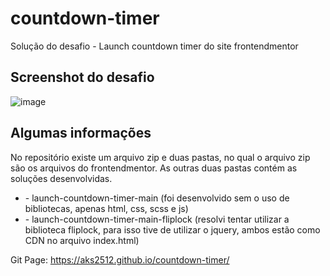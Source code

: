 # countdown-timer
Solução do desafio - Launch countdown timer do site frontendmentor

## Screenshot do desafio
![image](https://user-images.githubusercontent.com/58380777/216718801-8e996aeb-ecbc-4fd9-a444-e102b271cbeb.png)

## Algumas informações
No repositório existe um arquivo zip e duas pastas, no qual o arquivo zip são os arquivos do frontendmentor. 
As outras duas pastas contém as soluções desenvolvidas.

<ul>
  <li>- launch-countdown-timer-main (foi desenvolvido sem o uso de bibliotecas, apenas html, css, scss e js)</li>
  <li>- launch-countdown-timer-main-fliplock (resolvi tentar utilizar a biblioteca fliplock, para isso tive de utilizar o jquery, ambos estão como CDN no arquivo index.html)</li>
</ul>

Git Page: https://aks2512.github.io/countdown-timer/
